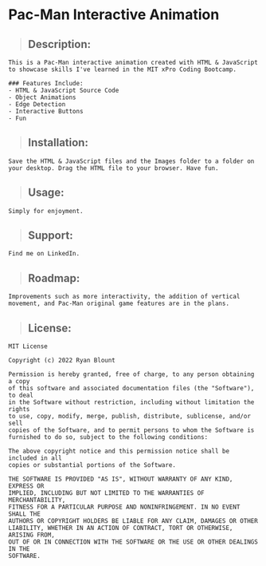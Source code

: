 # Pac-Man Interactive Animation

> ## Description:
    This is a Pac-Man interactive animation created with HTML & JavaScript to showcase skills I've learned in the MIT xPro Coding Bootcamp.

    ### Features Include:
    - HTML & JavaScript Source Code
    - Object Animations
    - Edge Detection
    - Interactive Buttons
    - Fun
   
> ## **Installation:**
    Save the HTML & JavaScript files and the Images folder to a folder on your desktop. Drag the HTML file to your browser. Have fun.

> ## **Usage:**
    Simply for enjoyment.

> ## **Support:**
    Find me on LinkedIn.

> ## **Roadmap:**
    Improvements such as more interactivity, the addition of vertical movement, and Pac-Man original game features are in the plans.

> ## **License:**

    MIT License

    Copyright (c) 2022 Ryan Blount

    Permission is hereby granted, free of charge, to any person obtaining a copy
    of this software and associated documentation files (the "Software"), to deal
    in the Software without restriction, including without limitation the rights
    to use, copy, modify, merge, publish, distribute, sublicense, and/or sell
    copies of the Software, and to permit persons to whom the Software is
    furnished to do so, subject to the following conditions:

    The above copyright notice and this permission notice shall be included in all
    copies or substantial portions of the Software.

    THE SOFTWARE IS PROVIDED "AS IS", WITHOUT WARRANTY OF ANY KIND, EXPRESS OR
    IMPLIED, INCLUDING BUT NOT LIMITED TO THE WARRANTIES OF MERCHANTABILITY,
    FITNESS FOR A PARTICULAR PURPOSE AND NONINFRINGEMENT. IN NO EVENT SHALL THE
    AUTHORS OR COPYRIGHT HOLDERS BE LIABLE FOR ANY CLAIM, DAMAGES OR OTHER
    LIABILITY, WHETHER IN AN ACTION OF CONTRACT, TORT OR OTHERWISE, ARISING FROM,
    OUT OF OR IN CONNECTION WITH THE SOFTWARE OR THE USE OR OTHER DEALINGS IN THE
    SOFTWARE.
